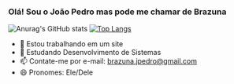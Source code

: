### Olá! Sou o João Pedro mas pode me chamar de Brazuna 

![Anurag's GitHub stats](https://github-readme-stats.vercel.app/api?username=Sagnaro&show_icons=true&theme=dracula)
[![Top Langs](https://github-readme-stats.vercel.app/api/top-langs/?username=Sagnaro&layout=)](https://github.com/anuraghazra/github-readme-stats)

- 🔭 Estou trabalhando em um site
- 🌱 Estudando Desenvolvimento de Sistemas
- 📫 Contate-me por e-mail: brazuna.jpedro@gmail.com
- 😄 Pronomes: Ele/Dele
